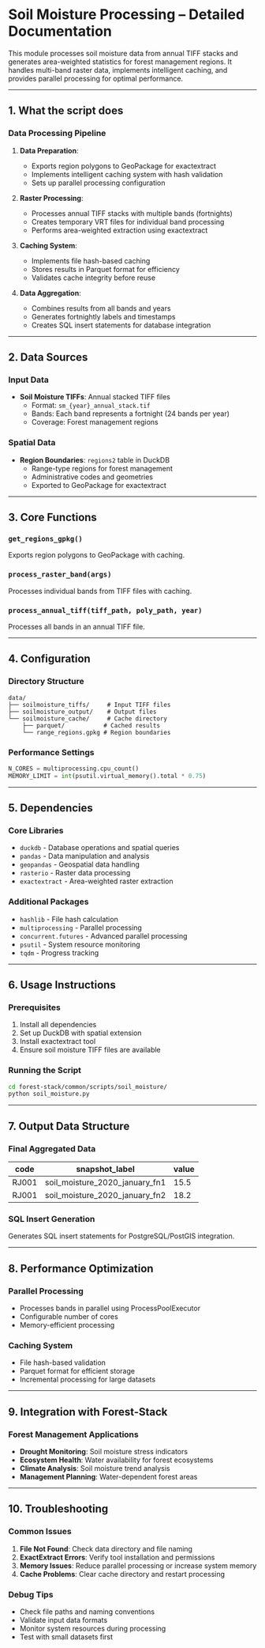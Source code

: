 # Soil Moisture Processing – Detailed Documentation

This module processes soil moisture data from annual TIFF stacks and generates area-weighted statistics for forest management regions. It handles multi-band raster data, implements intelligent caching, and provides parallel processing for optimal performance.

---

## 1. What the script does

### Data Processing Pipeline

1. **Data Preparation**:
   - Exports region polygons to GeoPackage for exactextract
   - Implements intelligent caching system with hash validation
   - Sets up parallel processing configuration

2. **Raster Processing**:
   - Processes annual TIFF stacks with multiple bands (fortnights)
   - Creates temporary VRT files for individual band processing
   - Performs area-weighted extraction using exactextract

3. **Caching System**:
   - Implements file hash-based caching
   - Stores results in Parquet format for efficiency
   - Validates cache integrity before reuse

4. **Data Aggregation**:
   - Combines results from all bands and years
   - Generates fortnightly labels and timestamps
   - Creates SQL insert statements for database integration

---

## 2. Data Sources

### Input Data
- **Soil Moisture TIFFs**: Annual stacked TIFF files
  - Format: `sm_{year}_annual_stack.tif`
  - Bands: Each band represents a fortnight (24 bands per year)
  - Coverage: Forest management regions

### Spatial Data
- **Region Boundaries**: `regions2` table in DuckDB
  - Range-type regions for forest management
  - Administrative codes and geometries
  - Exported to GeoPackage for exactextract

---

## 3. Core Functions

### `get_regions_gpkg()`
Exports region polygons to GeoPackage with caching.

### `process_raster_band(args)`
Processes individual bands from TIFF files with caching.

### `process_annual_tiff(tiff_path, poly_path, year)`
Processes all bands in an annual TIFF file.

---

## 4. Configuration

### Directory Structure
```
data/
├── soilmoisture_tiffs/     # Input TIFF files
├── soilmoisture_output/    # Output files
└── soilmoisture_cache/     # Cache directory
    ├── parquet/           # Cached results
    └── range_regions.gpkg # Region boundaries
```

### Performance Settings
```python
N_CORES = multiprocessing.cpu_count()
MEMORY_LIMIT = int(psutil.virtual_memory().total * 0.75)
```

---

## 5. Dependencies

### Core Libraries
- `duckdb` - Database operations and spatial queries
- `pandas` - Data manipulation and analysis
- `geopandas` - Geospatial data handling
- `rasterio` - Raster data processing
- `exactextract` - Area-weighted raster extraction

### Additional Packages
- `hashlib` - File hash calculation
- `multiprocessing` - Parallel processing
- `concurrent.futures` - Advanced parallel processing
- `psutil` - System resource monitoring
- `tqdm` - Progress tracking

---

## 6. Usage Instructions

### Prerequisites
1. Install all dependencies
2. Set up DuckDB with spatial extension
3. Install exactextract tool
4. Ensure soil moisture TIFF files are available

### Running the Script
```bash
cd forest-stack/common/scripts/soil_moisture/
python soil_moisture.py
```

---

## 7. Output Data Structure

### Final Aggregated Data
| code | snapshot_label | value |
|------|----------------|-------|
| RJ001 | soil_moisture_2020_january_fn1 | 15.5 |
| RJ001 | soil_moisture_2020_january_fn2 | 18.2 |

### SQL Insert Generation
Generates SQL insert statements for PostgreSQL/PostGIS integration.

---

## 8. Performance Optimization

### Parallel Processing
- Processes bands in parallel using ProcessPoolExecutor
- Configurable number of cores
- Memory-efficient processing

### Caching System
- File hash-based validation
- Parquet format for efficient storage
- Incremental processing for large datasets

---

## 9. Integration with Forest-Stack

### Forest Management Applications
- **Drought Monitoring**: Soil moisture stress indicators
- **Ecosystem Health**: Water availability for forest ecosystems
- **Climate Analysis**: Soil moisture trend analysis
- **Management Planning**: Water-dependent forest areas

---

## 10. Troubleshooting

### Common Issues
1. **File Not Found**: Check data directory and file naming
2. **ExactExtract Errors**: Verify tool installation and permissions
3. **Memory Issues**: Reduce parallel processing or increase system memory
4. **Cache Problems**: Clear cache directory and restart processing

### Debug Tips
- Check file paths and naming conventions
- Validate input data formats
- Monitor system resources during processing
- Test with small datasets first